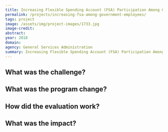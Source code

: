 ```yaml
---
title: Increasing Flexible Spending Account (FSA) Participation Among Government Employees
permalink: /projects/increasing-fsa-among-government-employees/
tags: project  
image: /assets/img/project-images/1733.jpg
image-credit:
abstract: 
year: 2018
domain: 
agency: General Services Administration
summary: Increasing Flexible Spending Account (FSA) Participation Among Government Employees
---
```

## What was the challenge?


## What was the program change?


## How did the evaluation work?


## What was the impact?


